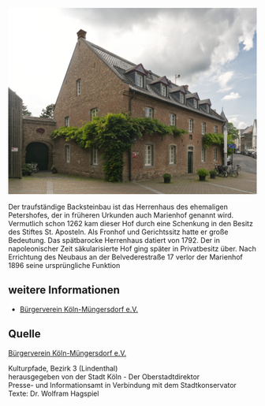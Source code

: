 ![Marienhof](./images/05315000-b03-t03/p3.4.jpg)

Der traufständige Backsteinbau ist das Herrenhaus des ehemaligen Petershofes, der in früheren Urkunden auch Marienhof genannt wird. Vermutlich schon 1262 kam dieser Hof durch eine Schenkung in den Besitz des Stiftes St. Aposteln. Als Fronhof und Gerichtssitz hatte er große Bedeutung. Das spätbarocke Herrenhaus datiert von 1792. Der in napoleonischer Zeit säkularisierte Hof ging später in Privatbesitz über. Nach Errichtung des Neubaus an der Belvederestraße 17 verlor der Marienhof 1896 seine ursprüngliche Funktion

## weitere Informationen

*   [Bürgerverein Köln-Müngersdorf e.V.](https://www.buergerverein-koeln-muengersdorf.de/) 

## Quelle

[Bürgerverein Köln-Müngersdorf e.V.](https://www.buergerverein-koeln-muengersdorf.de/)

Kulturpfade, Bezirk 3 (Lindenthal)  
herausgegeben von der Stadt Köln - Der Oberstadtdirektor  
Presse- und Informationsamt in Verbindung mit dem Stadtkonservator  
Texte: Dr. Wolfram Hagspiel